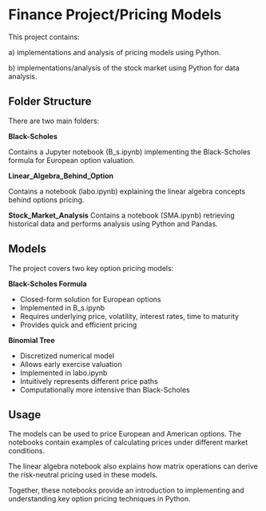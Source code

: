 # Finance Project/Pricing Models

This project contains:

a) implementations and analysis of pricing models using Python.

b) implementations/analysis of the stock market using Python for data analysis.

## Folder Structure

There are two main folders:

**Black-Scholes**

Contains a Jupyter notebook (B_s.ipynb) implementing the Black-Scholes formula for European option valuation.

**Linear_Algebra_Behind_Option** 

Contains a notebook (labo.ipynb) explaining the linear algebra concepts behind options pricing.

**Stock_Market_Analysis**
Contains a notebook (SMA.ipynb) retrieving  historical data and performs analysis using Python and Pandas.

## Models

The project covers two key option pricing models:

**Black-Scholes Formula**

- Closed-form solution for European options
- Implemented in B_s.ipynb
- Requires underlying price, volatility, interest rates, time to maturity
- Provides quick and efficient pricing

**Binomial Tree** 

- Discretized numerical model 
- Allows early exercise valuation
- Implemented in labo.ipynb
- Intuitively represents different price paths
- Computationally more intensive than Black-Scholes

## Usage

The models can be used to price European and American options. The notebooks contain examples of calculating prices under different market conditions.

The linear algebra notebook also explains how matrix operations can derive the risk-neutral pricing used in these models.

Together, these notebooks provide an introduction to implementing and understanding key option pricing techniques in Python.
